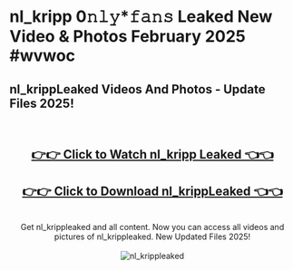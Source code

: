 # nl_kripp 0𝚗𝚕𝚢*𝚏𝚊𝚗𝚜 Leaked New Video & Photos February 2025 #wvwoc

<h2>nl_krippLeaked Videos And Photos - Update Files 2025!</h2>
<br>
<div align="center">
<h2><a href="https://mediaupload.pro?title=nl_kripp&ref=11F" rel="nofollow">👉👉 Click to Watch nl_kripp Leaked 👈👈</a></h2>
<h2><a href="https://mediaupload.pro?title=nl_kripp&ref=11F" rel="nofollow">👉👉 Click to Download nl_krippLeaked 👈👈</a></h2>
<br>
Get nl_krippleaked and all content. Now you can access all videos and pictures of nl_krippleaked. New Updated Files 2025!
<br>
<br>
<a href="https://mediaupload.pro?title=nl_kripp&ref=11F" rel="nofollow" data-target="animated-image.originalLink"><img src="https://i.ibb.co/Gkj2r4b/banner.png" alt="nl_krippleaked" style="max-width: 100%; display: inline-block;" data-target="animated-image.originalImage"></a>
</div>
<br>

